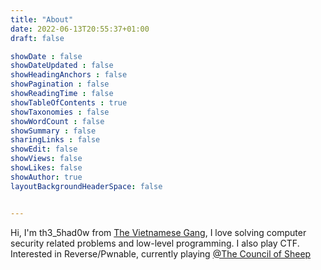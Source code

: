 ```yaml
---
title: "About"
date: 2022-06-13T20:55:37+01:00
draft: false

showDate : false
showDateUpdated : false
showHeadingAnchors : false
showPagination : false
showReadingTime : false
showTableOfContents : true
showTaxonomies : false 
showWordCount : false
showSummary : false
sharingLinks : false
showEdit: false
showViews: false
showLikes: false
showAuthor: true
layoutBackgroundHeaderSpace: false


---
```


Hi, I'm th3_5had0w from [The Vietnamese Gang](https://www.youtube.com/watch?v=zUjZlxhDzHE), I love solving computer security related problems and low-level programming. I also play CTF. Interested in Reverse/Pwnable, currently playing [@The Council of Sheep](https://ctftime.org/team/221828)